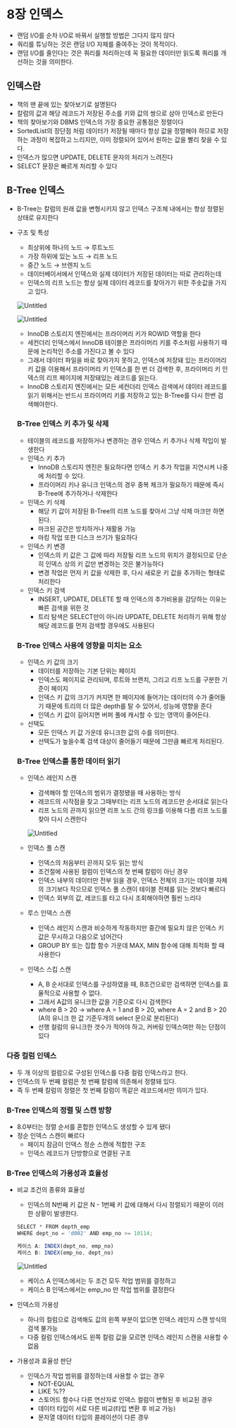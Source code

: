 # 8장 인덱스

- 랜덤 I/O를 순차 I/O로 바꿔서 실행할 방법은 그다지 많지 않다
- 쿼리를 튜닝하는 것은 랜덤 I/O 자체를 줄여주는 것이 목적이다.
- 랜덤 I/O를 줄인다는 것은 쿼리를 처리하는데 꼭 필요한 데이터만 읽도록 쿼리를 개선하는 것을 의미한다.

## 인덱스란

- 책의 맨 끝에 있는 찾아보기로 설명된다
- 칼럼의 값과 해당 레코드가 저장된 주소를 키와 값의 쌍으로 삼아 인덱스로 만든다
- 책의 찾아보기와 DBMS 인덱스의 가장 중요한 공통점은 정렬이다
- SortedList의 장단점 처럼 데이터가 저장될 때마다 항상 값을 정렬해야 하므로 저장하는 과정이 복잡하고 느리지만, 이미 정렬되어 있어서 원하는 값을 빨리 찾을 수 있다.
- 인덱스가 많으면 UPDATE, DELETE 문자의 처리가 느려진다
- SELECT 문장은 빠르게 처리할 수 있다

## B-Tree 인덱스

- B-Tree는 칼럼의 원래 값을 변형시키지 않고 인덱스 구조체 내에서는 항상 정렬된 상태로 유지한다
- 구조 및 특성
    - 최상위에 하나의 노드 → 루트노드
    - 가장 하위에 있는 노드 → 리프 노드
    - 중간 노드 → 브렌치 노드
    - 데이터베이서에서 인덱스와 실제 데이터가 저장된 데이터는 따로 관리하는데
    - 인덱스의 리프 노드는 항상 실제 데이터 레코드를 찾아가기 위한 주솟값을 가지고 있다.
    
    ![Untitled](8%E1%84%8C%E1%85%A1%E1%86%BC%20%E1%84%8B%E1%85%B5%E1%86%AB%E1%84%83%E1%85%A6%E1%86%A8%E1%84%89%E1%85%B3%20489511eaf19d48139a3e12a1c4a1c530/Untitled.png)
    
    ![Untitled](8%E1%84%8C%E1%85%A1%E1%86%BC%20%E1%84%8B%E1%85%B5%E1%86%AB%E1%84%83%E1%85%A6%E1%86%A8%E1%84%89%E1%85%B3%20489511eaf19d48139a3e12a1c4a1c530/Untitled%201.png)
    
    - InnoDB 스토리지 엔진에서는 프라이머리 키가 ROWID 역할을 한다
    - 세컨더리 인덱스에서 InnoDB 테이블은 프라이머리 키를 주소처럼 사용하기 때문에 논리적인 주소를 가진다고 볼 수 있다
    - 그래서 데이터 파일을 바로 찾아가지 못하고, 인덱스에 저장돼 있는 프라이머리 키 값을 이용해서 프라이머리 키 인덱스를 한 번 더 검색한 후, 프라이머리 키 인덱스의 리프 페이지에 저장돼있는 레코드를 읽는다.
    - InnoDB 스토리지 엔진에서는 모든 세컨더리 인덱스 검색에서 데이터 레코드를 읽기 위해서는 반드시 프라이머리 키를 저장하고 있는 B-Tree를 다시 한번 검색해야한다.
    
    ### B-Tree 인덱스 키 추가 및 삭제
    
    - 테이블의 레코드를 저장하거나 변경하는 경우 인덱스 키 추가나 삭제 작입이 발생한다
    - 인덱스 키 추가
        - InnoDB 스토리지 엔진은 필요하다면 인덱스 키 추가 작업을 지연시켜 나중에 처리할 수 있다.
        - 프라이머리 키나 유니크 인덱스의 경우 중복 체크가 필요하기 때문에 즉시 B-Tree에 추가하거나 삭제한다
    - 인덱스 키 삭제
        - 해당 키 값이 저장된 B-Tree의 리프 노드를 찾아서 그냥 삭제 마크만 하면된다.
        - 마크된 공간은 방치하거나 재활용 가능
        - 마킹 작업 또한 디스크 쓰기가 필요하다
    - 인덱스 키 변경
        - 인덱스의 키 값은 그 값에 따라 저장될 리프 노드의 위치가 결정되므로 단순히 인덱스 상의 키 값만 변경하는 것은 불가능하다
        - 변경 작업은 먼저 키 값을 삭제한 후, 다시 새로운 키 값을 추가하는 형태로 처리한다
    - 인덱스 키 검색
        - INSERT, UPDATE, DELETE 할 때 인덱스의 추가비용을 감당하는 이유는 빠른 검색을 위한 것
        - 트리 탐색은 SELECT만이 아니라 UPDATE, DELETE 처리하기 위해 항상 해당 레코드를 먼저 검색할 경우에도 사용된다
    
    ### B-Tree 인덱스 사용에 영향을 미치는 요소
    
    - 인덱스 키 값의 크기
        - 데이터를 저장하는 기본 단위는 페이지
        - 인덱스도 페이지로 관리되며, 루트와 브랜치, 그리고 리프 노드를 구분한 기준이 페이지
        - 인덱스 키 값의 크기가 커지면 한 페이지에 들어가는 데이터의 수가 줄어들기 때문에 트리의 더 많은 depth를 탈 수 있어서, 성능에 영향을 준다
        - 인덱스 키 값이 길어지면 버퍼 풀에 캐시할 수 있는 영역이 줄어든다.
    - 선택도
        - 모든 인덱스 키 값 가운데 유니크한 값의 수를 의미한다.
        - 선택도가 높을수록 검색 대상이 줄어들기 때문에 그만큼 빠르게 처리된다.
    
    ### B-Tree 인덱스를 통한 데이터 읽기
    
    - 인덱스 레인지 스캔
        - 검색해야 할 인덱스의 범위가 결정됐을 때 사용하는 방식
        - 레코드의 시작점을 찾고 그때부터는 리프 노드의 레코드만 순서대로 읽는다
        - 리프 노드의 끈까지 읽으면 리프 노드 간의 링크를 이용해 다름 리프 노드를 찾아 다시 스캔한다
        
        ![Untitled](8%E1%84%8C%E1%85%A1%E1%86%BC%20%E1%84%8B%E1%85%B5%E1%86%AB%E1%84%83%E1%85%A6%E1%86%A8%E1%84%89%E1%85%B3%20489511eaf19d48139a3e12a1c4a1c530/Untitled%202.png)
        
    
    - 인덱스 풀 스캔
        - 인덱스의 처음부터 끈까지 모두 읽는 방식
        - 조건절에 사용된 컬럼이 인덱스의 첫 번째 칼럼이 아닌 경우
        - 인덱스 내부의 데이터만 전부 읽을 경우, 인덱스 전체의 크기는 데이블 자체의 크기보다 작으므로 인덱스 풀 스캔이 테이블 전체를 읽는 것보다 빠르다
        - 인덱스 외부의 값, 레코드를 타고 다시 조회해야하면 훨씬 느리다
    - 루스 인덱스 스캔
        - 인덱스 레인지 스캔과 비슷하게 작동하지만 중간에 필요치 않은 인덱스 키 값은 무시하고 다음으로 넘어간다
        - GROUP BY 또는 집합 함수 가운데 MAX, MIN 함수에 대해 최적화 할 때 사용한다
    - 인덱스 스킵 스캔
        - A, B 순서대로 인덱스를 구성하였을 때, B조건으로만 검색하면 인덱스를 효율적으로 사용할 수 없다.
        - 그래서 A값의 유니크한 값을 기준으로 다시 검색한다
        - where B > 20 → where A = 1 and B > 20, where A = 2 and B > 20 (A의 유니크 한 값 기준두개의 select 문으로 분리된다)
        - 선행 컬럼의 유니크한 갯수가 적어야 하고, 커버링 인덱스여만 하는 단점이 있다

### 다중 컬럼 인덱스

- 두 개 이상의 컬럼으로 구성된 인덱스를 다중 컬럼 인덱스라고 한다.
- 인덱스의 두 번째 컬럼은 첫 번째 칼럼에 의존해서 정렬돼 있다.
- 즉 두 번째 칼럼의 정렬은 첫 번째 칼럼이 똑같은 레코드에서만 의미가 있다.

### B-Tree 인덱스의 정렬 및 스캔 방향

- 8.0부터는 정렬 순서를 혼합한 인덱스도 생성할 수 있게 됐다
- 정순 인덱스 스캔이 빠르다
    - 페이지 잠금이 인덱스 정순 스캔에 적합한 구조
    - 인덱스 레코드가 단방향으로 연결된 구조

### B-Tree 인덱스의 가용성과 효율성

- 비교 조건의 종류와 효율성
    - 인덱스의 N번째 키 값은 N - 1번째 키 값에 대해서 다시 정렬되기 때문이 이러한 상황이 발생한다.
    
    ```jsx
    SELECT * FROM depth_emp
    WHERE dept_no = 'd002' AND emp_no >= 10114;
    
    케이스 A: INDEX(dept_no, emp_no)
    케이스 B: INDEX(emp_no, dept_no)
    ```
    
    ![Untitled](8%E1%84%8C%E1%85%A1%E1%86%BC%20%E1%84%8B%E1%85%B5%E1%86%AB%E1%84%83%E1%85%A6%E1%86%A8%E1%84%89%E1%85%B3%20489511eaf19d48139a3e12a1c4a1c530/Untitled%203.png)
    
    - 케이스 A 인덱스에서는 두 조건 모두 작업 범위를 결정하고
    - 케이스 B 인덱스에서는 emp_no 만 작업 범위를 결정한다
- 인덱스의 가용성
    - 하나의 컬럼으로 검색해도 값의 왼쪽 부분이 없으면 인덱스 레인지 스캔 방식의 검색 불가능
    - 다중 컬럼 인덱스에서도 왼쪽 칼럼 값을 모르면 인덱스 레인지 스캔을 사용할 수 없음
- 가용성과 효율성 판단
    - 인덱스가 작업 범위를 결정하는데 사용할 수 없는 경우
        - NOT-EQUAL
        - LIKE %??
        - 스토어드 함수나 다른 연산자로 인덱스 컬럼이 변형된 후 비교된 경우
        - 데이터 타입이 서로 다른 비교(타입 변환 후 비교 가능)
        - 문자열 데이터 타입의 콜레이션이 다른 경우
